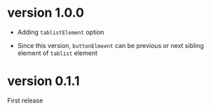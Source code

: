 # version 1.0.0

- Adding `tablistElement` option

- Since this version, `buttonElmeent` can be previous or next sibling element of `tablist` element

# version 0.1.1

First release
